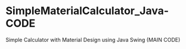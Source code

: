 # SimpleMaterialCalculator_Java-CODE
Simple Calculator with Material Design using Java Swing (MAIN CODE)
